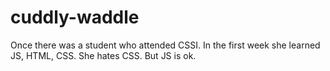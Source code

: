 # cuddly-waddle

Once there was a student who attended CSSI.
In the first week she learned JS, HTML, CSS. 
She hates CSS.
But JS is ok.

